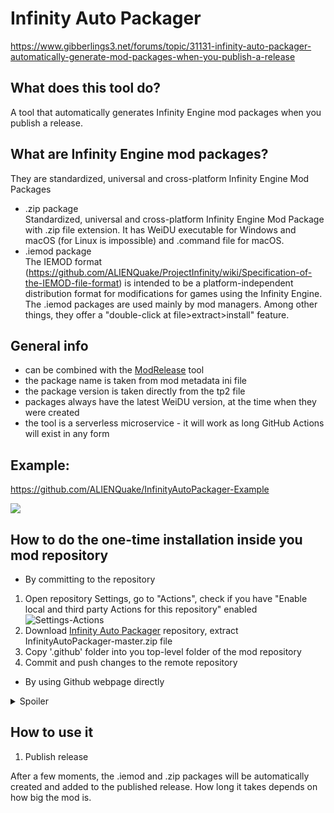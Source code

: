 # Infinity Auto Packager
https://www.gibberlings3.net/forums/topic/31131-infinity-auto-packager-automatically-generate-mod-packages-when-you-publish-a-release

## What does this tool do?
A tool that automatically generates Infinity Engine mod packages when you publish a release.

## What are Infinity Engine mod packages?
They are standardized, universal and cross-platform Infinity Engine Mod Packages

- .zip package  
Standardized, universal and cross-platform Infinity Engine Mod Package with .zip file extension. It has WeiDU executable for Windows and macOS (for Linux is impossible) and .command file for macOS.
- .iemod package  
The IEMOD format (https://github.com/ALIENQuake/ProjectInfinity/wiki/Specification-of-the-IEMOD-file-format) is intended to be a platform-independent distribution format for modifications for games using the Infinity Engine. The .iemod packages are used mainly by mod managers. Among other things, they offer a "double-click at file>extract>install" feature.

## General info
- can be combined with the [ModRelease](https://forums.beamdog.com/discussion/74811/modrelease-create-new-github-release-from-commandline/p1) tool
- the package name is taken from mod metadata ini file
- the package version is taken directly from the tp2 file
- packages always have the latest WeiDU version, at the time when they were created
- the tool is a serverless microservice - it will work as long GitHub Actions will exist in any form

## Example:
https://github.com/ALIENQuake/InfinityAutoPackager-Example

![](https://camo.githubusercontent.com/dd9fba57de0ba54dd2fd176672c8998ed7e44f0f/68747470733a2f2f73352e67696679752e636f6d2f696d616765732f4e6167727977616a5f323032305f30325f31375f31355f31315f34395f3932392e676966)

## How to do the one-time installation inside you mod repository  
- By committing to the repository  
1. Open repository Settings, go to "Actions", check if you have "Enable local and third party Actions for this repository" enabled  
![Settings-Actions](https://i.imgur.com/i4fzaVf.png)
1. Download [Infinity Auto Packager](https://github.com/InfinityTools/InfinityAutoPackager/archive/master.zip) repository, extract InfinityAutoPackager-master.zip file
1. Copy '.github' folder into you top-level folder of the mod repository
1. Commit and push changes to the remote repository

- By using Github webpage directly  
<details>
<summary>Spoiler</summary>
1. Open the main page of your mod, locate "Create new file" button 
<img src="https://i.imgur.com/AdQe2jf.png">
2. paste this into the filename `.github/workflows/InfinityAutoPackager.yaml`, do not skip dot at the beginning 
<img src="https://i.imgur.com/kazdfBr.png">
3. Open <a href="https://raw.githubusercontent.com/InfinityTools/InfinityAutoPackager/master/.github/workflows/InfinityAutoPackager.yaml">Infinity Auto Packager</a> file, copy all content and paste it into the editor, then click "Commit new file" in order to save changes
<img src="https://i.imgur.com/N6PKhUW.png">
</details>


## How to use it  
1. Publish release

After a few moments, the .iemod and .zip packages will be automatically created and added to the published release. How long it takes depends on how big the mod is.
